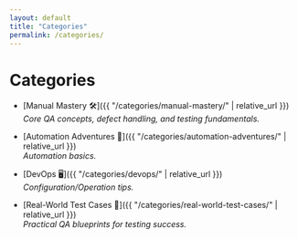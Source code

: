 ```yaml
---
layout: default
title: "Categories"
permalink: /categories/
--- 
```


# Categories

- [Manual Mastery 🛠]({{ "/categories/manual-mastery/" | relative_url }})  
  *Core QA concepts, defect handling, and testing fundamentals.*

- [Automation Adventures 🔌]({{ "/categories/automation-adventures/" | relative_url }})  
  *Automation basics.*
 
- [DevOps 🖥]({{ "/categories/devops/" | relative_url }})  
  *Configuration/Operation tips.*
  
- [Real-World Test Cases 🧬]({{ "/categories/real-world-test-cases/" | relative_url }})  
  *Practical QA blueprints for testing success.*
